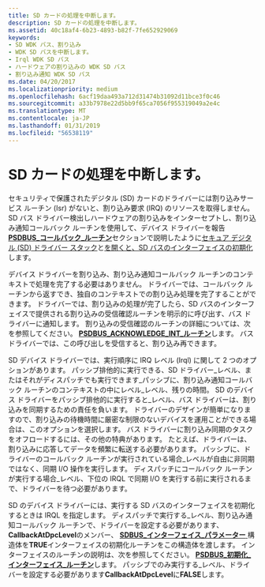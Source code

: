 ```yaml
---
title: SD カードの処理を中断します。
description: SD カードの処理を中断します。
ms.assetid: 40c18af4-6b23-4893-b82f-7fe652929069
keywords:
- SD WDK バス、割り込み
- WDK SD バスを中断します。
- Irql WDK SD バス
- ハードウェアの割り込みの WDK SD バス
- 割り込み通知 WDK SD バス
ms.date: 04/20/2017
ms.localizationpriority: medium
ms.openlocfilehash: 6acf19daa493a712d31474b31092d11bce3f0c46
ms.sourcegitcommit: a33b7978e22d5bb9f65ca7056f955319049a2e4c
ms.translationtype: MT
ms.contentlocale: ja-JP
ms.lasthandoff: 01/31/2019
ms.locfileid: "56538119"
---
```

# <a name="handling-sd-card-interrupts"></a>SD カードの処理を中断します。


セキュリティで保護されたデジタル (SD) カードのドライバーには割り込みサービス ルーチン (Isr) がないと、割り込み要求 (IRQ) のリソースを取得しません。 SD バス ドライバー検出しハードウェアの割り込みをインターセプトし、割り込み通知コールバック ルーチンを使用して、デバイス ドライバーを報告[ **PSDBUS\_コールバック\_ルーチン**](https://msdn.microsoft.com/library/windows/hardware/ff537617)セクションで説明したように[セキュア デジタル (SD) ドライバー スタック](https://msdn.microsoft.com/library/windows/hardware/ff537964)と[を開くと、SD バスのインターフェイスの初期化](https://msdn.microsoft.com/library/windows/hardware/ff537442)します。

デバイス ドライバーを割り込み、割り込み通知コールバック ルーチンのコンテキストで処理を完了する必要はありません。 ドライバーでは、コールバック ルーチンから返すでき、独自のコンテキストでの割り込み処理を完了することができます。 ドライバーでは、割り込みの処理が完了したら、SD バスのインターフェイスで提供される割り込みの受信確認ルーチンを明示的に呼び出す、バス ドライバーに通知します。 割り込みの受信確認のルーチンの詳細については、次を参照してください。 [ **PSDBUS\_ACKNOWLEDGE\_INT\_ルーチン**](https://msdn.microsoft.com/library/windows/hardware/ff537616)します。 バス ドライバーでは、この呼び出しを受信すると、割り込み再できます。

SD デバイス ドライバーでは、実行順序に IRQ レベル (Irql) に関して 2 つのオプションがあります。 パッシブ排他的に実行できる、SD ドライバー\_レベル、またはそれがディスパッチでも実行できます\_パッシブに、割り込み通知コールバック ルーチンのコンテキストの中にレベル\_レベル、残りの時間。 SD のデバイス ドライバーをパッシブ排他的に実行すると\_レベル、バス ドライバーは、割り込みを同期するための責任を負います。 ドライバーのデザインが簡単になりますので、割り込みの待機時間に厳密な制限のないデバイスを運用ことができる場合は、このオプションを選択します。 バス ドライバーに割り込み同期のタスクをオフロードするには、その他の特典があります。 たとえば、ドライバーは、割り込みに応答してデータを頻繁に転送する必要があります。 パッシブに、ドライバーのコールバック ルーチンが実行されている場合\_レベルが自由に非同期ではなく、同期 I/O 操作を実行します。 ディスパッチにコールバック ルーチンが実行する場合\_レベル、下位の IRQL で同期 I/O を実行する前に実行されるまで、ドライバーを待つ必要があります。

SD のデバイス ドライバーには、実行する SD バスのインターフェイスを初期化するときは IRQL を指定します。 ディスパッチで実行する\_レベル、割り込み通知コールバック ルーチンで、ドライバーを設定する必要があります、 **CallbackAtDpcLevel**のメンバー、 [ **SDBUS\_インターフェイス\_パラメーター** ](https://msdn.microsoft.com/library/windows/hardware/ff537919)構造体を**TRUE**インターフェイスの初期化ルーチンをこの構造体を渡します。 インターフェイスのルーチンの説明は、次を参照してください。 [ **PSDBUS\_初期化\_インターフェイス\_ルーチン**](https://msdn.microsoft.com/library/windows/hardware/ff537618)します。 パッシブでのみ実行する\_レベル、ドライバーを設定する必要があります**CallbackAtDpcLevel**に**FALSE**します。

 

 




